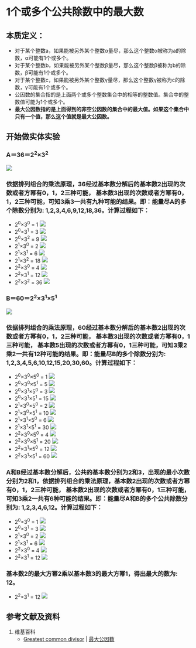 # 1个或多个公共除数中的最大数

## 本质定义：

- 对于某个整数a，如果能被另外某个整数α量尽，那么这个整数α被称为a的除数，α可能有1个或多个。
- 对于某个整数b，如果能被另外某个整数β量尽，那么这个整数β被称为b的除数，β可能有1个或多个。
- 对于某个整数c，如果能被另外某个整数γ量尽，那么这个整数γ被称为c的除数，γ可能有1个或多个。
- 公因数的集合指的是上面两个或多个整数集合中的相等的整数值。集合中的整数值可能为1个或多个。
- **最大公因数指的是上面得到的非空公因数的集合中的最大值。如果这个集合中只有一个值，那么这个值就是最大公因数。**

## 开始做实体实验

### A＝36＝2<sup>2</sup>×3<sup>2</sup>
![](/images/数论/基本数和合成数/1个或多个公共除数中的最大数/1a1.jpg)

### 依据排列组合的乘法原理，36经过基本数分解后的基本数2出现的次数或者方幂有0，1，2三种可能， 基本数3出现的次数或者方幂有0，1，2三种可能，可知3乘3一共有九种可能的结果。即：能量尽A的多个除数分别为: 1,2,3,4,6,9,12,18,36。计算过程如下：
- 2<sup>0</sup>×3<sup>0</sup> = 1
![](/images/数论/基本数和合成数/1个或多个公共除数中的最大数/2a1.jpg)
- 2<sup>0</sup>×3<sup>1</sup> = 3
![](/images/数论/基本数和合成数/1个或多个公共除数中的最大数/2a2.jpg)
- 2<sup>0</sup>×3<sup>2</sup> = 9
![](/images/数论/基本数和合成数/1个或多个公共除数中的最大数/2a3.jpg)
- 2<sup>1</sup>×3<sup>0</sup> = 2
![](/images/数论/基本数和合成数/1个或多个公共除数中的最大数/2a4.jpg)
- 2<sup>1</sup>×3<sup>1</sup> = 6
![](/images/数论/基本数和合成数/1个或多个公共除数中的最大数/2a5.jpg)
- 2<sup>1</sup>×3<sup>2</sup> = 18
![](/images/数论/基本数和合成数/1个或多个公共除数中的最大数/2a6.jpg)
- 2<sup>2</sup>×3<sup>0</sup> = 4
![](/images/数论/基本数和合成数/1个或多个公共除数中的最大数/2a7.jpg)
- 2<sup>2</sup>×3<sup>1</sup> = 12
![](/images/数论/基本数和合成数/1个或多个公共除数中的最大数/2a8.jpg)
- 2<sup>2</sup>×3<sup>2</sup> = 36
![](/images/数论/基本数和合成数/1个或多个公共除数中的最大数/2a9.jpg)

### B＝60＝2<sup>2</sup>×3<sup>1</sup>×5<sup>1</sup>
![](/images/数论/基本数和合成数/1个或多个公共除数中的最大数/3a1.jpg)

### 依据排列组合的乘法原理，60经过基本数分解后的基本数2出现的次数或者方幂有0，1，2三种可能， 基本数3出现的次数或者方幂有0，1三种可能， 基本数5出现的次数或者方幂有0，1三种可能，可知3乘2乘2一共有12种可能的结果。即：能量尽B的多个除数分别为: 1,2,3,4,5,6,10,12,15,20,30,60。计算过程如下：
- 2<sup>0</sup>×3<sup>0</sup>×5<sup>0</sup> = 1
![](/images/数论/基本数和合成数/1个或多个公共除数中的最大数/4a1.jpg)
- 2<sup>0</sup>×3<sup>0</sup>×5<sup>1</sup> = 5
![](/images/数论/基本数和合成数/1个或多个公共除数中的最大数/4a2.jpg)
- 2<sup>0</sup>×3<sup>1</sup>×5<sup>0</sup> = 3
![](/images/数论/基本数和合成数/1个或多个公共除数中的最大数/4a3.jpg)
- 2<sup>0</sup>×3<sup>1</sup>×5<sup>1</sup> = 15
![](/images/数论/基本数和合成数/1个或多个公共除数中的最大数/4a4.jpg)
- 2<sup>1</sup>×3<sup>0</sup>×5<sup>0</sup> = 2
![](/images/数论/基本数和合成数/1个或多个公共除数中的最大数/4a5.jpg)
- 2<sup>1</sup>×3<sup>0</sup>×5<sup>1</sup> = 10
![](/images/数论/基本数和合成数/1个或多个公共除数中的最大数/4a6.jpg)
- 2<sup>1</sup>×3<sup>1</sup>×5<sup>0</sup> = 6
![](/images/数论/基本数和合成数/1个或多个公共除数中的最大数/4a7.jpg)
- 2<sup>1</sup>×3<sup>1</sup>×5<sup>1</sup> = 30
![](/images/数论/基本数和合成数/1个或多个公共除数中的最大数/4a8.jpg)
- 2<sup>2</sup>×3<sup>0</sup>×5<sup>0</sup> = 4
![](/images/数论/基本数和合成数/1个或多个公共除数中的最大数/4a9.jpg)
- 2<sup>2</sup>×3<sup>0</sup>×5<sup>1</sup> = 20
![](/images/数论/基本数和合成数/1个或多个公共除数中的最大数/4a10.jpg)
- 2<sup>2</sup>×3<sup>1</sup>×5<sup>0</sup> = 12
![](/images/数论/基本数和合成数/1个或多个公共除数中的最大数/4a11.jpg)
- 2<sup>2</sup>×3<sup>1</sup>×5<sup>1</sup> = 60
![](/images/数论/基本数和合成数/1个或多个公共除数中的最大数/4a12.jpg)

### A和B经过基本数分解后，公共的基本数分别为2和3，出现的最小次数分别为2和1，依据排列组合的乘法原理，基本数2出现的次数或者方幂有0，1，2三种可能， 基本数2出现的次数或者方幂有0，1三种可能，可知3乘2一共有6种可能的结果。即：能量尽A和B的多个公共除数分别为: 1,2,3,4,6,12。计算过程如下：
- 2<sup>0</sup>×3<sup>0</sup> = 1
![](/images/数论/基本数和合成数/1个或多个公共除数中的最大数/5a1.jpg)
- 2<sup>0</sup>×3<sup>1</sup> = 3
![](/images/数论/基本数和合成数/1个或多个公共除数中的最大数/5a2.jpg)
- 2<sup>1</sup>×3<sup>0</sup> = 2
![](/images/数论/基本数和合成数/1个或多个公共除数中的最大数/5a3.jpg)
- 2<sup>1</sup>×3<sup>1</sup> = 6
![](/images/数论/基本数和合成数/1个或多个公共除数中的最大数/5a4.jpg)
- 2<sup>2</sup>×3<sup>0</sup> = 4
![](/images/数论/基本数和合成数/1个或多个公共除数中的最大数/5a5.jpg)
- 2<sup>2</sup>×3<sup>1</sup> = 12
![](/images/数论/基本数和合成数/1个或多个公共除数中的最大数/5a6.jpg)

### 基本数2的最大方幂2乘以基本数3的最大方幂1，得出最大的数为: 12。
- 2<sup>2</sup>×3<sup>1</sup> = 12
![](/images/数论/基本数和合成数/1个或多个公共除数中的最大数/6a1.jpg)

## 参考文献及资料

1. 维基百科
	- [Greatest common divisor](https://en.wikipedia.org/wiki/Greatest_common_divisor) | [最大公因数](https://zh.wikipedia.org/wiki/最大公因数) 





